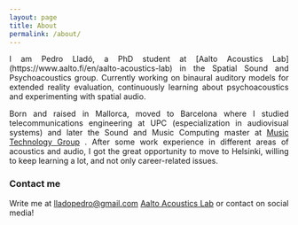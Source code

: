 ```yaml
---
layout: page
title: About
permalink: /about/
---
```


<div style="text-align: justify">
I am Pedro Lladó, a PhD student at
[Aalto Acoustics Lab](https://www.aalto.fi/en/aalto-acoustics-lab)
in the Spatial Sound and Psychoacoustics group. Currently working on binaural auditory models for extended reality evaluation, continuously learning about psychoacoustics and experimenting with spatial audio.

Born and raised in Mallorca, moved to Barcelona where I studied telecommunications engineering at UPC (especialization in audiovisual systems) and later the Sound and Music Computing master at
[Music Technology Group](https://www.upf.edu/web/mtg)
. After some work experience in different areas of acoustics and audio, I got the great opportunity to move to Helsinki, willing to keep learning a lot, and not only career-related issues.

### Contact me
Write me at 
[lladopedro@gmail.com](mailto:lladopedro@gmail.com)
[Aalto Acoustics Lab](https://www.aalto.fi/en/aalto-acoustics-lab)
or contact on social media!
</div>
